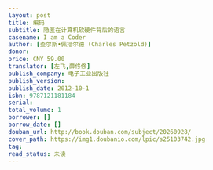 ```yaml
---
layout: post
title: 编码
subtitle: 隐匿在计算机软硬件背后的语言
casename: I am a Coder
author: [查尔斯•佩措尔德 (Charles Petzold)]
donor: 
price: CNY 59.00
translator: [左飞,薛佟佟]
publish_company: 电子工业出版社
publish_version: 
publish_date: 2012-10-1
isbn: 9787121181184
serial: 
total_volume: 1
borrower: []
borrow_date: []
douban_url: http://book.douban.com/subject/20260928/
cover_path: https://img1.doubanio.com/lpic/s25103742.jpg
tag: 
read_status: 未读
---
```

